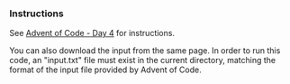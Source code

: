 ### Instructions

See [Advent of Code - Day 4](https://adventofcode.com/2023/day/4) for instructions.

You can also download the input from the same page. In order to run this code, an "input.txt" file must exist in the current directory, matching the format of the input file provided by Advent of Code.
